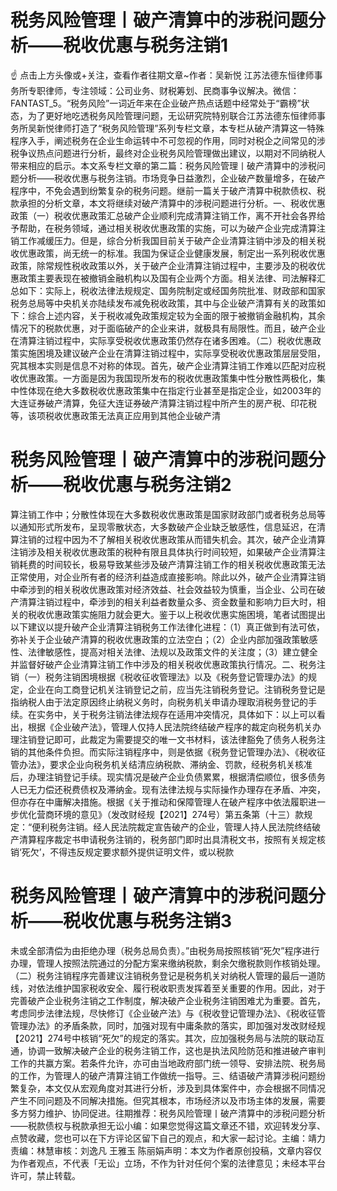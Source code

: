 # 税务风险管理丨破产清算中的涉税问题分析——税收优惠与税务注销1

☝ 点击上方头像或+关注，查看作者往期文章~作者：吴新悦 江苏法德东恒律师事务所专职律师，专注领域：公司业务、财税筹划、民商事争议解决。微信：FANTAST_5。“税务风险”一词近年来在企业破产热点话题中经常处于“霸榜”状态，为了更好地吃透税务风险管理问题，无讼研究院特别联合江苏法德东恒律师事务所吴新悦律师打造了“税务风险管理”系列专栏文章，本专栏从破产清算这一特殊程序入手，阐述税务在企业生命运转中不可忽视的作用，同时对税企之间常见的涉税争议热点问题进行分析，最终对企业税务风险管理做出建议，以期对不同纳税人带来相应的启示。本文系专栏文章的第二篇：税务风险管理丨破产清算中的涉税问题分析——税收优惠与税务注销。市场竞争日益激烈，企业破产数量增多，在破产程序中，不免会遇到纷繁复杂的税务问题。继前一篇关于破产清算中税款债权、税款承担的分析文章，本文将继续对破产清算中的涉税问题进行分析。一、税收优惠政策（一）税收优惠政策汇总破产企业顺利完成清算注销工作，离不开社会各界给予帮助，在税务领域，通过相关税收优惠政策的实施，可以为破产企业完成清算注销工作减缓压力。但是，综合分析我国目前关于破产企业清算注销中涉及的相关税收优惠政策，尚无统一的标准。我国为保证企业健康发展，制定出一系列税收优惠政策，除常规性税收政策以外，关于破产企业清算注销过程中，主要涉及的税收优惠政策主要表现在被撤销金融机构以及国有企业两个方面。相关法律、司法解释汇总如下：实际上，税收法律法规规定、国务院制定或经国务院批准、财政部和国家税务总局等中央机关亦陆续发布减免税收政策，其中与企业破产清算有关的政策如下：综合上述内容，关于税收减免政策规定较为全面的限于被撤销金融机构，其余情况下的税款优惠，对于面临破产的企业来讲，就极具有局限性。而且，破产企业在清算注销过程中，实际享受税收优惠政策仍然存在诸多困难。（二）税收优惠政策实施困境及建议破产企业在清算注销过程中，实际享受税收优惠政策层层受阻，究其根本实则是信息不对称的体现。首先，破产企业清算注销工作难以匹配对应税收优惠政策。一方面是因为我国现所发布的税收优惠政策集中性分散性两极化，集中性体现在绝大多数税收优惠政策集中在指定行业甚至是指定企业，如2003年的大连证券破产清算，免征大连证券破产清算注销过程中所产生的房产税、印花税等，该项税收优惠政策无法真正应用到其他企业破产清

# 税务风险管理丨破产清算中的涉税问题分析——税收优惠与税务注销2

算注销工作中；分散性体现在大多数税收优惠政策是国家财政部门或者税务总局等以通知形式所发布，呈现零散状态，大多数破产企业缺乏敏感性，信息延迟，在清算注销的过程中因为不了解相关税收优惠政策从而错失机会。其次，破产企业清算注销涉及相关税收优惠政策的税种有限且具体执行时间较短，如果破产企业清算注销耗费的时间较长，极易导致某些涉及破产清算注销工作的相关税收优惠政策无法正常使用，对企业所有者的经济利益造成直接影响。除此以外，破产企业清算注销中牵涉到的相关税收优惠政策对经济效益、社会效益较为慎重，当企业、公司在破产清算注销过程中，牵涉到的相关利益者数量众多、资金数量和影响力巨大时，相关的税收优惠政策实施阻力就会更大。鉴于以上税收优惠实施困境，笔者试图提出以下建议以提升破产企业清算注销税务工作法律化进程：（1）真正做到有法可依，弥补关于企业破产清算的税收优惠政策的立法空白；（2）企业内部加强政策敏感性、法律敏感性，提高对相关法律、法规以及政策文件的关注度；（3）建立健全并监督好破产企业清算注销工作中涉及的相关税收优惠政策执行情况。二、税务注销（一）税务注销困境根据《税收征收管理法》以及《税务登记管理办法》的规定，企业在向工商登记机关注销登记之前，应当先注销税务登记。注销税务登记是指纳税人由于法定原因终止纳税义务时，向税务机关申请办理取消税务登记的手续。在实务中，关于税务注销法律法规存在适用冲突情况，具体如下：以上可以看出，根据《企业破产法》，管理人仅持人民法院终结破产程序的裁定向税务机关办理注销登记即可，此裁定为需要提交的唯一文书材料，该法律豁免了债务人税务注销的其他条件负担。而实际注销程序中，则是依据《税务登记管理办法》、《税收征管办法》，要求企业向税务机关结清应纳税款、滞纳金、罚款，经税务机关核准后，办理注销登记手续。现实情况是破产企业负债累累，根据清偿顺位，很多债务人已无力偿还税费债权及滞纳金。现有法律法规与实际操作办理存在矛盾、冲突，但亦存在中庸解决措施。根据《关于推动和保障管理人在破产程序中依法履职进一步优化营商环境的意见》（发改财经规【2021】274号）第五条第（十三）款规定：“便利税务注销。经人民法院裁定宣告破产的企业，管理人持人民法院终结破产清算程序裁定书申请税务注销的，税务部门即时出具清税文书，按照有关规定核销‘死欠’，不得违反规定要求额外提供证明文件，或以税款

# 税务风险管理丨破产清算中的涉税问题分析——税收优惠与税务注销3

未或全部清偿为由拒绝办理（税务总局负责）。”由税务局按照核销“死欠”程序进行办理，管理人按照法院通过的分配方案来缴纳税款，剩余欠缴税款则作核销处理。（二）税务注销程序完善建议注销税务登记是税务机关对纳税人管理的最后一道防线，对依法维护国家税收安全、履行税收职责发挥着至关重要的作用。因此，对于完善破产企业税务注销之工作制度，解决破产企业税务注销困难尤为重要。首先，考虑同步法律法规，尽快修订《企业破产法》与《税收登记管理办法》、《税收征管管理办法》的矛盾条款，同时，加强对现有中庸条款的落实，即加强对发改财经规【2021】274号中核销“死欠”的规定的落实。其次，应加强税务局与法院的联动互通，协调一致解决破产企业的税务注销工作，这也是执法风险防范和推进破产审判工作的共赢方案。若条件允许，亦可由当地政府部门统一领导、安排法院、税务局的工作，为管理人的破产清算注销工作做统一指导。三、结语破产清算涉税问题纷繁复杂，本文仅从宏观角度对其进行分析，涉及到具体案件中，亦会根据不同情况产生不同问题及不同解决措施。但究其根本，市场经济以及市场主体的发展，需要多方努力维护、协同促进。往期推荐：税务风险管理丨破产清算中的涉税问题分析——税款债权与税款承担无讼小编：如果您觉得这篇文章还不错，欢迎转发分享、点赞收藏，您也可以在下方评论区留下自己的观点，和大家一起讨论。主编：靖力责编：林慧审核：刘逸凡 王雅玉 陈丽娟声明：本文为作者原创投稿，文章内容仅为作者观点，不代表「无讼」立场，不作为针对任何个案的法律意见；未经本平台许可，禁止转载。


